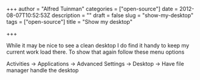 +++
author = "Alfred Tuinman"
categories = ["open-source"]
date = 2012-08-07T10:52:53Z
description = ""
draft = false
slug = "show-my-desktop"
tags = ["open-source"]
title = "Show my desktop"

+++


While it may be nice to see a clean desktop I do find it handy to keep my current work load there. To show that again follow these menu options

Activities -> Applications -> Advanced Settings -> Desktop -> Have file manager handle the desktop

